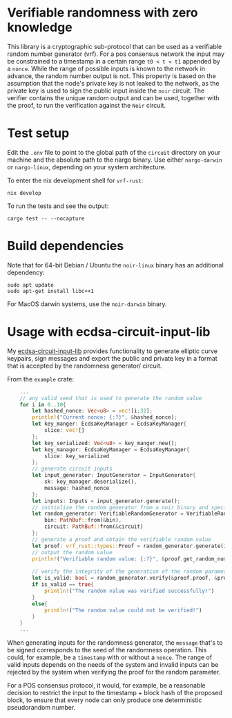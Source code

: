 # Verifiable randomness with zero knowledge

This library is a cryptographic sub-protocol that can be used as a verifiable random number generator (vrf).
For a pos consensus network the input may be constrained to a timestamp in a certain range `t0 < t < t1` appended by a `nonce`. While the range of possible inputs is known to the network in advance, the random number output is not. This property is based on the assumption that the node's private key is not leaked to the network, as the private key is used to sign the public input inside the `noir` circuit.
The verifier contains the unique random output and can be used, together with the proof, to run the verification against the `Noir` circuit.

# Test setup
Edit the `.env` file to point to the global path of the `circuit` directory on your machine and the absolute path to the nargo binary. Use either `nargo-darwin` or `nargo-linux`, depending on your system architecture.

To enter the nix development shell for `vrf-rust`:
```
nix develop
```

To run the tests and see the output:
```
cargo test -- --nocapture

```

# Build dependencies
Note that for 64-bit Debian / Ubuntu the `noir-linux` binary has an additional dependency:
```
sudo apt update
sudo apt-get install libc++1
```

For MacOS darwin systems, use the `noir-darwin` binary.

# Usage with ecdsa-circuit-input-lib

My [ecdsa-circuit-input-lib](https://github.com/jonas089/ecdsa-circuit-input-lib) provides functionality to generate elliptic curve keypairs, sign messages and export the public and private key in a format that is accepted by the randomness generator/ circuit.

From the `example` crate:

```rust
    ...
    // any valid seed that is used to generate the random value
    for i in 0..10{
        let hashed_nonce: Vec<u8> = vec![i;32];
        println!("Current nonce: {:?}", &hashed_nonce);
        let key_manger: EcdsaKeyManager = EcdsaKeyManager{
            slice: vec![]
        };
        let key_serialized: Vec<u8> = key_manger.new();
        let key_manager: EcdsaKeyManager = EcdsaKeyManager{
            slice: key_serialized
        };
        // generate circuit inputs
        let input_generator: InputGenerator = InputGenerator{
            sk: key_manager.deserialize(),
            message: hashed_nonce
        };
        let inputs: Inputs = input_generator.generate();
        // initialize the random generator from a noir binary and specify the circuit location
        let random_generator: VerifiableRandomGenerator = VerifiableRandomGenerator{
            bin: PathBuf::from(&bin),
            circuit: PathBuf::from(&circuit)
        };
        // generate a proof and obtain the verifiable random value
        let proof: vrf_rust::types::Proof = random_generator.generate(inputs.message, inputs.x, inputs.y, inputs.signature);
        // output the random value
        println!("Verifiable random value: {:?}", &proof.get_random_number());
    
        // verify the integrity of the generation of the random parameter:
        let is_valid: bool = random_generator.verify(&proof.proof, &proof.verifier);
        if is_valid == true{
            println!("The random value was verified successfully!")
        }
        else{
            println!("The random value could not be verified!")
        }
    }
    ...
```

When generating inputs for the randomness generator, the `message` that's to be signed corresponds to the seed of the randomness operation. This could, for example, be a `timestamp` with or without a `nonce`. The range of valid inputs depends on the needs of the system and invalid inputs can be rejected by the system when verifying the proof for the random parameter.

For a POS consensus protocol, it would, for example, be a reasonable decision to restrict the input to the timestamp + block hash of the proposed block, to ensure that every node can only produce one deterministic pseudorandom number.


